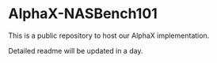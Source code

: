 # AlphaX-NASBench101
This is a public repository to host our AlphaX implementation.

Detailed readme will be updated in a day.

